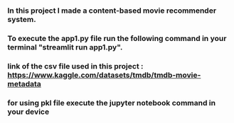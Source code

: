### In this project I made a content-based movie recommender system.
### To execute the app1.py file run the following command in your terminal "streamlit run app1.py".

### link of the csv file used in this project : https://www.kaggle.com/datasets/tmdb/tmdb-movie-metadata

### for using pkl file execute the jupyter notebook command in your device
